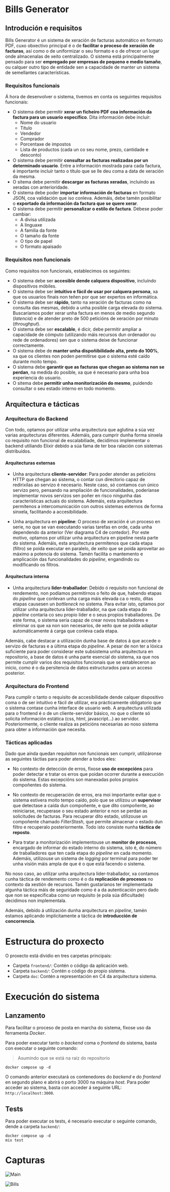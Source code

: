 # Bills Generator

## Introdución e requisitos

Bills Generator é un sistema de xeración de facturas automático en formato PDF, cuxo obxectivo principal é o de **facilitar o proceso de xeración de facturas**, así como o de
uniformizar o seu formato e o de ofrecer un lugar onde almacenalas de xeito centralizado. O sistema está principalmente pensado para ser **empregado
por empresas de pequeno e medio tamaño**, ou calquer outro tipo de entidade sen a capacidade de manter un sistema de semellantes características.

### Requisitos funcionais

Á hora de desenvolver o sistema, tivemos en conta os seguintes requisitos funcionais:

- O sistema debe permitir **xerar un ficheiro PDF coa información da factura para un usuario específico**. Dita información debe incluír:
  - Nome do usuario
  - Título
  - Vendedor
  - Comprador
  - Porcentaxe de impostos
  - Lista de productos (cada un co seu nome, prezo, cantidade e desconto)
- O sistema debe permitir **consultar as facturas realizadas por un determinado usuario**. Entre a información mostrada para cada factura, é importante incluír tanto o título que se lle deu
  coma a data de xeración da mesma.
- O sitema debe permitir **descargar as facturas xeradas**, incluíndo as xeradas con anterioridade.
- O sistema debe poder **importar información de facturas** en formato JSON, coa validación que iso conleva. Ademáis, debe tamén posibilitar o **exportado da información da factura
  que se quere xerar**.
- O sistema debe permitir **personalizar o estilo de factura**. Débese poder cambiar:
  - A divisa utilizada
  - A linguaxe
  - A familia da fonte
  - O tamaño da fonte
  - O tipo de papel
  - O formato apaisado

### Requisitos non funcionais

Como requisitos non funcionais, establecimos os seguintes:

- O sistema debe ser **accesible dende calquera dispositivo**, incluíndo dispositivos móbiles.
- O sistema debe ser **intuitivo e fácil de usar por calquera persona**, xa que os usuarios finais non teñen por que ser expertos en informática.
- O sistema debe ser **rápido**, tanto na xeración de facturas como na consulta das mesmas, debido a unha posible carga elevada do sistema. Buscaríamos poder xerar unha factura en menos de medio segundo (_latencia_) e de
  atender preto de 500 peticións de xeración por minuto (_throughput_).
- O sistema debe ser **escalable**, é dicir, debe permitir ampliar a capacidade de cómputo (utilizando máis recursos dun ordenador ou rede de ordenadores) sen que o sistema
  deixe de funcionar correctamente.
- O sistema debe de **manter unha dispoñibilidade alta, preto do 100%**, xa que os clientes non poden permitirse que o sistema esté caído durante moito tempo.
- O sistema debe **garantir que as facturas que chegan ao sistema non se perdan**, na medida do posible, xa que é necesario para unha boa experiencia do usuario.
- O sitema debe **permitir unha monitorización do mesmo**, puidendo consultar o seu estado interno en todo momento.

## Arquitectura e tácticas

### Arquitectura do Backend

Con todo, optamos por utilizar unha arquitectura que aglutina a súa vez varias arquitecturas diferentes. Ademáis, para cumprir dunha forma sinxela co requisito non funcional
de escalabiliade, decidimos implementar o backend utiliando Elixir debido a súa fama de ter boa ralación con sistemas distribuídos.

#### Arquitecturas externas

- Unha arquitectura **cliente-servidor**: Para poder atender as peticións HTTP que chegan ao sistema, o contar cun directorio capaz de redirixilas ao servizo é necesario. Neste caso,
  só contamos cun único servizo pero, pensando na ampliación de funcionalidades, poderíanse implementar novos servizos sen poñer en risco ningunha das características actuais do sistema.
	Ademáis, esta arquitectura permítenos a intercomunicación con outros sistemas externos de forma sinxela, facilitando a accesibilidade.

- Unha arquitectura en **pipeline**: O proceso de xeración é un proceso en serie, no que se van executando varias tarefas en orde, cada unha dependendo da anterior (Ver diagrama C4 de contedor).
  Por este motivo, optamos por utilizar unha arquitectura en pipeline nesta parte do sistema. Ademáis, esta arquitectura permítenos que cada etapa (filtro) se poida executar en paralelo, de xeito que
	se poida aproveitar ao máximo a potencia do sistema. Tamén facilita o mantemento e amplicación das funcionalidades do _pipeline_, engandindo ou modificando os filtros.

#### Arquitectura interna
- Unha arquitectura **líder-traballador**: Debido ó requisito non funcional de rendemento, non podíamos permitirnos o feito de que, habendo etapas do _pipeline_ que conlevan unha carga máis elevada ca o resto,
  ditas etapas causesen un _bottleneck_ no sistema. Para evitar isto, optamos por utilizar unha arquitectura líder-traballador, na que cada etapa do _pipeline_ contaría co seu propio líder
  e o seus propios traballadores. De este forma, o sistema sería capaz de crear novos traballadores e eliminar os que xa non son necesarios, de xeito que se poida adaptar automáticamente á carga
  que conleva cada etapa.


Ademáis, cabe destacar a utilización dunha base de datos á que accede o servizo de facturas e a última etapa do _pipeline_. A pesar de non ter a lóxica suficiente para poder considerar este subsistema
unha arquitectura en repositorio, a base de datos é unha parte esencial do sistema, xa que nos permite cumplir varios dos requisitos funcionais que se estableceron ao inicio,
como é o da persitencia de datos estructurados para un acceso posterior.

### Arquitectura do Frontend

Para cumplir o tanto o requisito de accesibilidade dende calquer dispositivo coma o de ser intuitivo e fácil de utilizar, era prácticamente obligatorio que o sistema contase cunha interface de usuario web.
A arquitectura utilizada para o frontend é o de un cliente-servidor básico, no que o cliente só solicita información estática (css, html, javascript...) ao servidor. Posteriormente, o cliente
realiza as peticións necesarias ao noso sistema para obter a información que necesita.

### Tácticas aplicadas

Dado que aínda quedan requisiton non funcionais sen cumprir, utilizáronse as seguintes táctias para poder atender a todos eles:

- No contexto de detección de erros, fíxose **uso de excepcións** para poder detectar e tratar os erros que poidan ocorrer durante a execución do sistema. Estas excepcións son
  manexadas polos propios compoñentes do sistema.

- No contexto de recuperación de erros, era moi importante evitar que o sistema estivera moito tempo caído, polo que se utilizou un **supervisor** que detectase
	a caída dun compoñente, e que dito compoñente, ao reiniciarse, recuperase o seu estado anterior e non se perdan as solicitudes de facturas. Para recuperar dito estado,
	utilizouse un compoñente chamado _FilterStash_, que permite almacenar o estado dun filtro e recuperalo posteriormente. Todo isto consiste nunha **táctica de reposto**.

- Para tratar a monitorización implementouse un **monitor de procesos**, encargado de informar do estado interno do sistema, isto é, do número de traballadores que ten cada etapa do
  _pipeline_ en cada momento. Ademáis, utilizouse un sistema de _logging_ por terminal para poder ter unha visión máis ampla de que é o que está facendo o sistema.

No noso caso, ao utilizar unha arquitectura líder-traballador, xa contamos cunha táctica de rendemento como é o da **replicación de procesos** no contexto da xestión
de recursos. Tamén gustaríanos ter implementada algunha táctica máis de seguridade como é a da autenticación pero dado que non se especificaba como un requisito (e pola súa dificultade)
decidimos non implementala.

Ademáis, debido á utilización dunha arquitectura en _pipeline_, tamén estamos aplicando implícitamente a táctica de **introducción de concorrencia**.

# Estructura do proxecto

O proxecto está dividio en tres carpetas principais:

- Carpeta `frontend/`: Contén o código da aplicación web.
- Carpeta `backend/`: Contén o código do propio sistema.
- Carpeta `doc`: Contén a representación en C4 da arquitectura sistema.

# Execución do sistema

## Lanzamento

Para facilitar o proceso de posta en marcha do sistema, fíxose uso da ferramenta _Docker_.

Para poder executar tanto o _backend_ coma o _frontend_ do sistema, basta con executar o seguinte comando:

> Asumindo que se está na raíz do repositorio

```console
docker compose up -d
```

O comando anterior executará os contenedores do _backend_ e do _frontend_ en segundo plano e abrirá o porto 3000 na máquina _host_. Para poder acceder ao sistema, basta con acceder á seguinte URL: `http://localhost:3000`.

## Tests

Para poder executar os tests, é necesario executar o seguinte comando, dende a carpeta `backend/`:

```console
docker compose up -d
mix test
```

# Capturas

![Main](./screenshots/main.png)

![Bills](./screenshots/bills.png)
